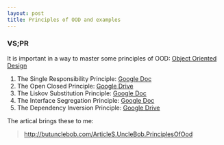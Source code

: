 ```yaml
---
layout: post
title: Principles of OOD and examples
---
```


### VS;PR
It is important in a way to master some principles of OOD: [Object Oriented Design](https://en.wikipedia.org/wiki/Object-oriented_design)

1. The Single Responsibility Principle: [Google Doc](https://drive.google.com/file/d/0ByOwmqah_nuGNHEtcU5OekdDMkk/view)  
2. The Open Closed Principle: [Google Drive](https://drive.google.com/file/d/0BwhCYaYDn8EgN2M5MTkwM2EtNWFkZC00ZTI3LWFjZTUtNTFhZGZiYmUzODc1/view)
3. The Liskov Substitution Principle: [Google Doc](https://drive.google.com/file/d/0BwhCYaYDn8EgNzAzZjA5ZmItNjU3NS00MzQ5LTkwYjMtMDJhNDU5ZTM0MTlh/view)
4. The Interface Segregation Principle: [Google Doc](https://drive.google.com/file/d/0BwhCYaYDn8EgOTViYjJhYzMtMzYxMC00MzFjLWJjMzYtOGJiMDc5N2JkYmJi/view)
5. The Dependency Inversion Principle: [Google Drive](https://drive.google.com/file/d/0BwhCYaYDn8EgMjdlMWIzNGUtZTQ0NC00ZjQ5LTkwYzQtZjRhMDRlNTQ3ZGMz/view)


The artical brings these to me: 
> http://butunclebob.com/ArticleS.UncleBob.PrinciplesOfOod
